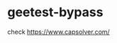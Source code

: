 # geetest-bypass
check https://www.capsolver.com/ 





















                                                                                                                                                                               